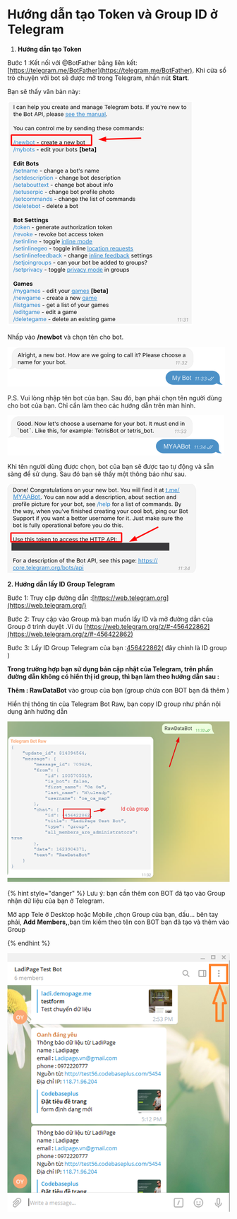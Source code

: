 # Hướng dẫn tạo Token và Group ID ở Telegram



1. **Hướng dẫn tạo Token**&#x20;

&#x20;Bước 1 :Kết nối với @BotFather bằng liên kết: [https://telegram.me/BotFather](https://telegram.me/BotFather). Khi cửa sổ trò chuyện với bot sẽ được mở trong Telegram, nhấn nút **Start**.

Bạn sẽ thấy văn bản này:

![](<../../../.gitbook/assets/image (524).png>)

Nhấp vào **/newbot** và chọn tên cho bot.

![](<../../../.gitbook/assets/image (720).png>)

P.S. Vui lòng nhập tên bot của bạn. Sau đó, bạn phải chọn tên người dùng cho bot của bạn. Chỉ cần làm theo các hướng dẫn trên màn hình.

![](<../../../.gitbook/assets/image (777).png>)

Khi tên người dùng được chọn, bot của bạn sẽ được tạo tự động và sẵn sàng để sử dụng. Sau đó bạn sẽ thấy một thông báo như sau.

![](<../../../.gitbook/assets/image (714).png>)

**2. Hướng dẫn lấy ID Group Telegram**&#x20;

&#x20;Bước 1:  Truy cập đường dẫn  :[https://web.telegram.org](https://web.telegram.org/)

Bước 2: Truy cập vào Group mà bạn muốn lấy ID và mở đường dẫn của Group  ở trình duyệt .Ví dụ [https://web.telegram.org/z/#-456422862](https://web.telegram.org/z/#-456422862)

Bước 3: Lấy ID Group Telegram của bạn :[456422862](https://web.telegram.org/z/#-456422862)( đây chính là ID group )

**Trong trường hợp bạn sử dụng bản cập nhật  của Telegram, trên phần đường dẫn không có hiển thị id group, thì bạn làm theo hướng dẫn sau :**

**Thêm : RawDataBot** vào group của bạn (group chứa con BOT bạn đã thêm )

Hiển thị thông tin của Telegram Bot Raw, bạn copy ID group như phần nội dụng ảnh hướng dẫn&#x20;

![](<../../../.gitbook/assets/image (545).png>)

{% hint style="danger" %}
Lưu ý: bạn cần thêm con BOT đã tạo vào Group nhận dữ liệu của bạn ở Telegram.&#x20;

Mở app Tele ở Desktop hoặc Mobile ,chọn Group của bạn, dấu... bên tay phải, **Add Members,**,bạn tìm kiếm theo tên con BOT bạn đã tạo và thêm vào Group


{% endhint %}

![](<../../../.gitbook/assets/image (722).png>)
